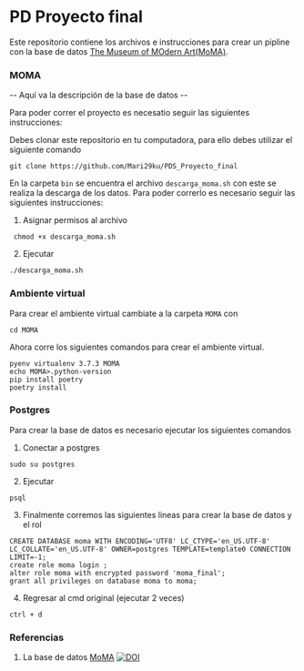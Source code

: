 # PD Proyecto final

Este repositorio contiene los archivos e instrucciones para crear un pipline con la base de datos [The Museum of MOdern Art(MoMA)](https://github.com/MuseumofModernArt/collection). 

### MOMA

-- Aquí va la descripción de la base de datos --


Para poder correr el proyecto es necesatio seguir las siguientes instrucciones:

Debes clonar este repositorio en tu computadora, para ello debes utilizar el siguiente comando

```
git clone https://github.com/Mari29ku/PDS_Proyecto_final
```

En la carpeta `bin` se encuentra el archivo  `descarga_moma.sh` con este se realiza la descarga de los datos. Para poder correrlo es necesario seguir las siguientes instrucciones:

1. Asignar permisos al archivo
```
 chmod +x descarga_moma.sh
```

2. Ejecutar
```
./descarga_moma.sh
```

### Ambiente virtual

Para crear el ambiente virtual cambiate a la carpeta `MOMA` con 

```
cd MOMA
```

Ahora corre los siguientes comandos para crear el ambiente virtual.

```
pyenv virtualenv 3.7.3 MOMA 
echo MOMA>.python-version 
pip install poetry 
poetry install
```

### Postgres 

Para crear la base de datos es necesario ejecutar los siguientes comandos

1. Conectar a postgres
```
sudo su postgres
```
2. Ejecutar
```
psql
```
3. Finalmente corremos las siguientes lineas para crear la base de datos y el rol
```
CREATE DATABASE moma WITH ENCODING='UTF8' LC_CTYPE='en_US.UTF-8' LC_COLLATE='en_US.UTF-8' OWNER=postgres TEMPLATE=template0 CONNECTION LIMIT=-1;
create role moma login ;
alter role moma with encrypted password 'moma_final';
grant all privileges on database moma to moma;
```
4. Regresar al cmd original (ejecutar 2 veces)
```
ctrl + d
```



### Referencias

1. La base de datos [MoMA](https://github.com/MuseumofModernArt/collection) [![DOI](https://zenodo.org/badge/DOI/10.5281/zenodo.3558822.svg)](https://doi.org/10.5281/zenodo.3558822)
